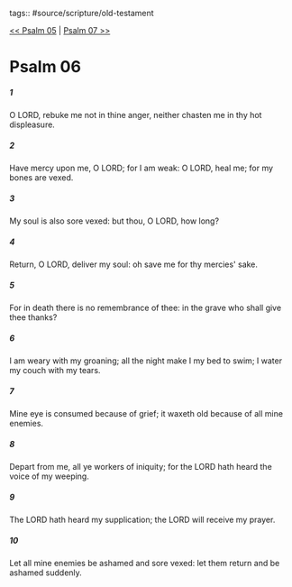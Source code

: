 tags:: #source/scripture/old-testament

[<< Psalm 05](/Old_Testament/19_Psalms/Psalm_05.md) | [Psalm 07 >>](/Old_Testament/19_Psalms/Psalm_07.md)

# Psalm 06

##### 1

O LORD, rebuke me not in thine anger, neither chasten me in thy hot displeasure.

##### 2

Have mercy upon me, O LORD; for I am weak: O LORD, heal me; for my bones are vexed.

##### 3

My soul is also sore vexed: but thou, O LORD, how long?

##### 4

Return, O LORD, deliver my soul: oh save me for thy mercies' sake.

##### 5

For in death there is no remembrance of thee: in the grave who shall give thee thanks?

##### 6

I am weary with my groaning; all the night make I my bed to swim; I water my couch with my tears.

##### 7

Mine eye is consumed because of grief; it waxeth old because of all mine enemies.

##### 8

Depart from me, all ye workers of iniquity; for the LORD hath heard the voice of my weeping.

##### 9

The LORD hath heard my supplication; the LORD will receive my prayer.

##### 10

Let all mine enemies be ashamed and sore vexed: let them return and be ashamed suddenly.
